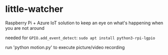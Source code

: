 # little-watcher
Raspberry Pi + Azure IoT solution to keep an eye on what's happening when you are not around


needed for `GPIO.add_event_detect`:
`sudo apt install python3-rpi-lgpio`

run 'python motion.py' to execute picture/video recording